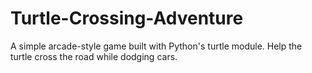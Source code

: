 # Turtle-Crossing-Adventure
A simple arcade-style game built with Python's turtle module. Help the turtle cross the road while dodging cars.
